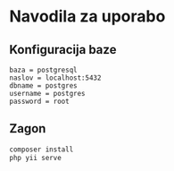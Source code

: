 # Navodila za uporabo

## Konfiguracija baze
```
baza = postgresql
naslov = localhost:5432
dbname = postgres
username = postgres
password = root
```

## Zagon
```bash
composer install
php yii serve
```